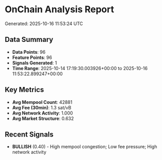 # OnChain Analysis Report
Generated: 2025-10-16 11:53:24 UTC

## Data Summary
- **Data Points**: 96
- **Feature Points**: 96
- **Signals Generated**: 1
- **Time Range**: 2025-10-14 17:19:30.003926+00:00 to 2025-10-16 11:53:22.899247+00:00

## Key Metrics
- **Avg Mempool Count**: 42881
- **Avg Fee (30min)**: 1.3 sat/vB
- **Avg Network Activity**: 1.000
- **Avg Market Structure**: 0.632

## Recent Signals
- **BULLISH** (0.40) - High mempool congestion; Low fee pressure; High network activity
